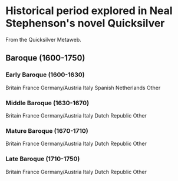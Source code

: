 
# Historical period explored in Neal Stephenson's novel Quicksilver

From the Quicksilver Metaweb.


## Baroque (1600-1750)



### Early Baroque (1600-1630)


Britain
France
Germany/Austria
Italy
Spanish Netherlands
Other

### Middle Baroque (1630-1670)


Britain
France
Germany/Austria
Italy
Dutch Republic
Other

### Mature Baroque (1670-1710)


Britain
France
Germany/Austria
Italy
Dutch Republic
Other

### Late Baroque (1710-1750)


Britain
France
Germany/Austria
Italy
Dutch Republic
Other
